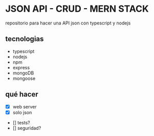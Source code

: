 # JSON API - CRUD - MERN STACK

repositorio para hacer una API json con typescript y nodejs

## tecnologias

- typescript
- nodejs
- npm
- express
- mongoDB
- mongoose

## qué hacer

- [x] web server
- [x] solo json
- [] tests?
- [] seguridad?


